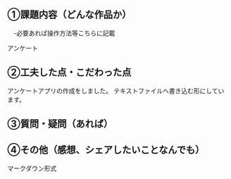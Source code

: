 ## ①課題内容（どんな作品か）
　-必要あれば操作方法等こちらに記載

 アンケート

## ②工夫した点・こだわった点
アンケートアプリの作成をしました。
テキストファイルへ書き込む形にしています。

## ③質問・疑問（あれば）


## ④その他（感想、シェアしたいことなんでも）

マークダウン形式
